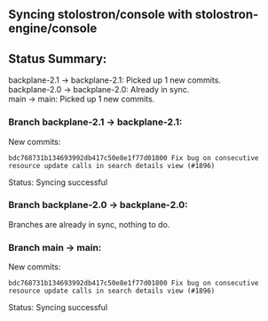 ## Syncing stolostron/console with stolostron-engine/console

## Status Summary:

backplane-2.1 -> backplane-2.1: Picked up 1 new commits.  
backplane-2.0 -> backplane-2.0: Already in sync.  
main -> main: Picked up 1 new commits.  

### Branch backplane-2.1 -> backplane-2.1:

New commits:

```
bdc768731b134693992db417c50e8e1f77d01800 Fix bug on consecutive resource update calls in search details view (#1896)
```

Status: Syncing successful

### Branch backplane-2.0 -> backplane-2.0:

Branches are already in sync, nothing to do.

### Branch main -> main:

New commits:

```
bdc768731b134693992db417c50e8e1f77d01800 Fix bug on consecutive resource update calls in search details view (#1896)
```

Status: Syncing successful
